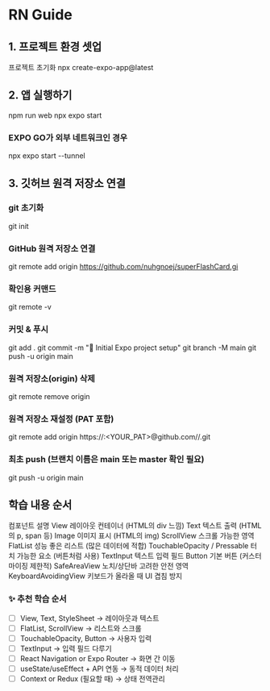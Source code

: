 # RN Guide

## 1. 프로젝트 환경 셋업

프로젝트 초기화
npx create-expo-app@latest

## 2. 앱 실행하기

npm run web
npx expo start

### EXPO GO가 외부 네트워크인 경우

npx expo start --tunnel

## 3. 깃허브 원격 저장소 연결

### git 초기화

git init

### GitHub 원격 저장소 연결

git remote add origin https://github.com/nuhgnoej/superFlashCard.gi

### 확인용 커맨드

git remote -v

### 커밋 & 푸시

git add .
git commit -m "🎉 Initial Expo project setup"
git branch -M main
git push -u origin main

### 원격 저장소(origin) 삭제

git remote remove origin

### 원격 저장소 재설정 (PAT 포함)

git remote add origin https://<USERNAME>:<YOUR_PAT>@github.com/<USERNAME>/<REPO>.git

### 최초 push (브랜치 이름은 main 또는 master 확인 필요)

git push -u origin main

## 학습 내용 순서

컴포넌트 설명
View 레이아웃 컨테이너 (HTML의 div 느낌)
Text 텍스트 출력 (HTML의 p, span 등)
Image 이미지 표시 (HTML의 img)
ScrollView 스크롤 가능한 영역
FlatList 성능 좋은 리스트 (많은 데이터에 적합)
TouchableOpacity / Pressable 터치 가능한 요소 (버튼처럼 사용)
TextInput 텍스트 입력 필드
Button 기본 버튼 (커스터마이징 제한적)
SafeAreaView 노치/상단바 고려한 안전 영역
KeyboardAvoidingView 키보드가 올라올 때 UI 겹침 방지

### ✨ 추천 학습 순서

- [ ] View, Text, StyleSheet → 레이아웃과 텍스트
- [ ] FlatList, ScrollView → 리스트와 스크롤
- [ ] TouchableOpacity, Button → 사용자 입력
- [ ] TextInput → 입력 필드 다루기
- [ ] React Navigation or Expo Router → 화면 간 이동
- [ ] useState/useEffect + API 연동 → 동적 데이터 처리
- [ ] Context or Redux (필요할 때) → 상태 전역관리
